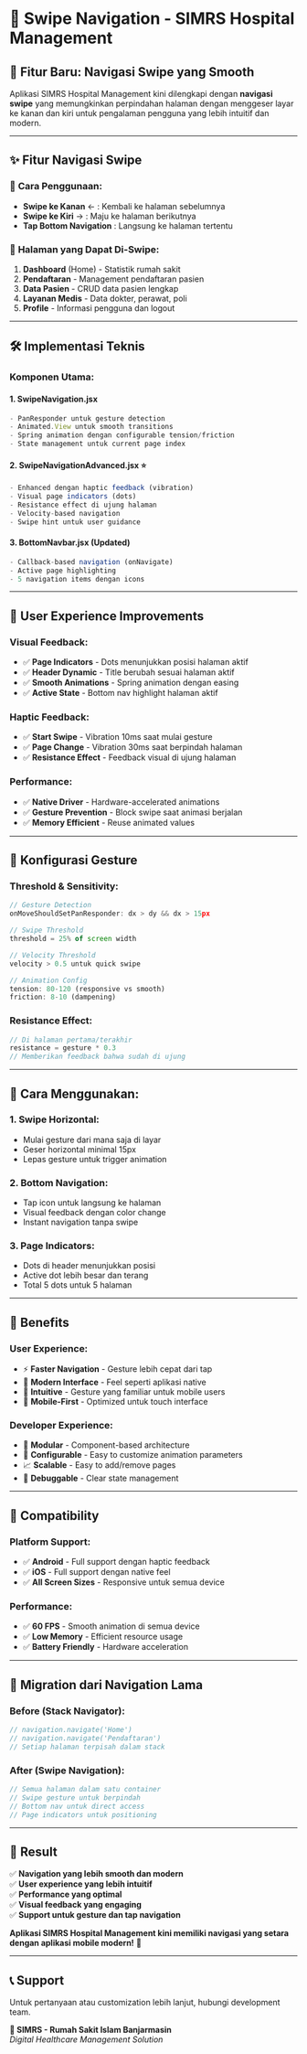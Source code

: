 # 📱 **Swipe Navigation - SIMRS Hospital Management**

## 🚀 **Fitur Baru: Navigasi Swipe yang Smooth**

Aplikasi SIMRS Hospital Management kini dilengkapi dengan **navigasi swipe** yang memungkinkan perpindahan halaman dengan menggeser layar ke kanan dan kiri untuk pengalaman pengguna yang lebih intuitif dan modern.

---

## ✨ **Fitur Navigasi Swipe**

### 🔄 **Cara Penggunaan:**
- **Swipe ke Kanan** ← : Kembali ke halaman sebelumnya
- **Swipe ke Kiri** → : Maju ke halaman berikutnya
- **Tap Bottom Navigation** : Langsung ke halaman tertentu

### 🎯 **Halaman yang Dapat Di-Swipe:**
1. **Dashboard** (Home) - Statistik rumah sakit
2. **Pendaftaran** - Management pendaftaran pasien
3. **Data Pasien** - CRUD data pasien lengkap
4. **Layanan Medis** - Data dokter, perawat, poli
5. **Profile** - Informasi pengguna dan logout

---

## 🛠️ **Implementasi Teknis**

### **Komponen Utama:**

#### 1. **SwipeNavigation.jsx**
```jsx
- PanResponder untuk gesture detection
- Animated.View untuk smooth transitions
- Spring animation dengan configurable tension/friction
- State management untuk current page index
```

#### 2. **SwipeNavigationAdvanced.jsx** ⭐
```jsx
- Enhanced dengan haptic feedback (vibration)
- Visual page indicators (dots)
- Resistance effect di ujung halaman
- Velocity-based navigation
- Swipe hint untuk user guidance
```

#### 3. **BottomNavbar.jsx (Updated)**
```jsx
- Callback-based navigation (onNavigate)
- Active page highlighting
- 5 navigation items dengan icons
```

---

## 🎨 **User Experience Improvements**

### **Visual Feedback:**
- ✅ **Page Indicators** - Dots menunjukkan posisi halaman aktif
- ✅ **Header Dynamic** - Title berubah sesuai halaman aktif
- ✅ **Smooth Animations** - Spring animation dengan easing
- ✅ **Active State** - Bottom nav highlight halaman aktif

### **Haptic Feedback:**
- ✅ **Start Swipe** - Vibration 10ms saat mulai gesture
- ✅ **Page Change** - Vibration 30ms saat berpindah halaman
- ✅ **Resistance Effect** - Feedback visual di ujung halaman

### **Performance:**
- ✅ **Native Driver** - Hardware-accelerated animations
- ✅ **Gesture Prevention** - Block swipe saat animasi berjalan
- ✅ **Memory Efficient** - Reuse animated values

---

## 📐 **Konfigurasi Gesture**

### **Threshold & Sensitivity:**
```javascript
// Gesture Detection
onMoveShouldSetPanResponder: dx > dy && dx > 15px

// Swipe Threshold
threshold = 25% of screen width

// Velocity Threshold
velocity > 0.5 untuk quick swipe

// Animation Config
tension: 80-120 (responsive vs smooth)
friction: 8-10 (dampening)
```

### **Resistance Effect:**
```javascript
// Di halaman pertama/terakhir
resistance = gesture * 0.3
// Memberikan feedback bahwa sudah di ujung
```

---

## 🔧 **Cara Menggunakan:**

### 1. **Swipe Horizontal:**
- Mulai gesture dari mana saja di layar
- Geser horizontal minimal 15px
- Lepas gesture untuk trigger animation

### 2. **Bottom Navigation:**
- Tap icon untuk langsung ke halaman
- Visual feedback dengan color change
- Instant navigation tanpa swipe

### 3. **Page Indicators:**
- Dots di header menunjukkan posisi
- Active dot lebih besar dan terang
- Total 5 dots untuk 5 halaman

---

## 🎯 **Benefits**

### **User Experience:**
- ⚡ **Faster Navigation** - Gesture lebih cepat dari tap
- 🎨 **Modern Interface** - Feel seperti aplikasi native
- 🔄 **Intuitive** - Gesture yang familiar untuk mobile users
- 📱 **Mobile-First** - Optimized untuk touch interface

### **Developer Experience:**
- 🧩 **Modular** - Component-based architecture
- 🔧 **Configurable** - Easy to customize animation parameters
- 📈 **Scalable** - Easy to add/remove pages
- 🐛 **Debuggable** - Clear state management

---

## 📱 **Compatibility**

### **Platform Support:**
- ✅ **Android** - Full support dengan haptic feedback
- ✅ **iOS** - Full support dengan native feel
- ✅ **All Screen Sizes** - Responsive untuk semua device

### **Performance:**
- ✅ **60 FPS** - Smooth animation di semua device
- ✅ **Low Memory** - Efficient resource usage
- ✅ **Battery Friendly** - Hardware acceleration

---

## 🔄 **Migration dari Navigation Lama**

### **Before (Stack Navigator):**
```jsx
// navigation.navigate('Home')
// navigation.navigate('Pendaftaran')
// Setiap halaman terpisah dalam stack
```

### **After (Swipe Navigation):**
```jsx
// Semua halaman dalam satu container
// Swipe gesture untuk berpindah
// Bottom nav untuk direct access
// Page indicators untuk positioning
```

---

## 🎉 **Result**

✅ **Navigation yang lebih smooth dan modern**  
✅ **User experience yang lebih intuitif**  
✅ **Performance yang optimal**  
✅ **Visual feedback yang engaging**  
✅ **Support untuk gesture dan tap navigation**  

**Aplikasi SIMRS Hospital Management kini memiliki navigasi yang setara dengan aplikasi mobile modern!** 🚀

---

## 📞 **Support**

Untuk pertanyaan atau customization lebih lanjut, hubungi development team.

**🏥 SIMRS - Rumah Sakit Islam Banjarmasin**  
*Digital Healthcare Management Solution*
